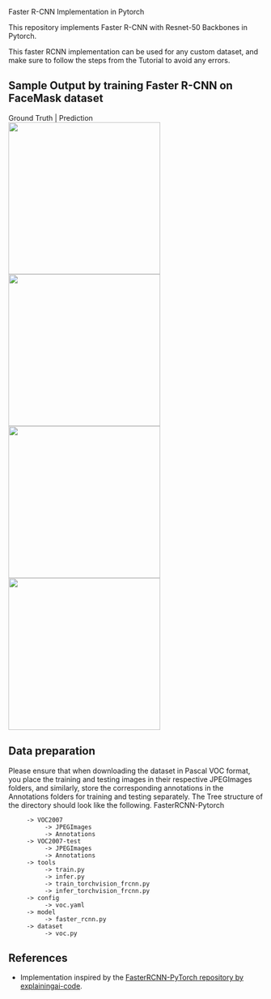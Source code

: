 Faster R-CNN Implementation in Pytorch

This repository implements Faster R-CNN with Resnet-50 Backbones in Pytorch.

This faster RCNN implementation can be used for any custom dataset, and make sure to follow the steps from the Tutorial to avoid any errors.


## Sample Output by training Faster R-CNN on FaceMask dataset 
Ground Truth | Prediction
</br>
<img src="https://github.com/user-attachments/assets/da09d1fa-f013-4150-9457-d6396d19ebe0" width="300">
<img src="https://github.com/user-attachments/assets/7c2c7de7-8fc3-4d1d-aa9c-268d5410961f" width="300">
</br>
<img src="https://github.com/user-attachments/assets/e45ff977-c102-4824-86dc-6a6247456121" width="300">
<img src="https://github.com/user-attachments/assets/df8673b1-ec17-4110-919e-0ca9c0934b9d" width="300">

## Data preparation

Please ensure that when downloading the dataset in Pascal VOC format, you place the training and testing images in their respective JPEGImages folders, and similarly, store the corresponding annotations in the Annotations folders for training and testing separately.
The Tree structure of the directory should look like the following.
FasterRCNN-Pytorch
```
     -> VOC2007
          -> JPEGImages
          -> Annotations
     -> VOC2007-test
          -> JPEGImages
          -> Annotations
     -> tools
          -> train.py
          -> infer.py
          -> train_torchvision_frcnn.py
          -> infer_torchvision_frcnn.py
     -> config
          -> voc.yaml
     -> model
          -> faster_rcnn.py
     -> dataset
          -> voc.py
```






## References

- Implementation inspired by the [FasterRCNN-PyTorch repository by explainingai-code](https://github.com/explainingai-code/FasterRCNN-PyTorch).

